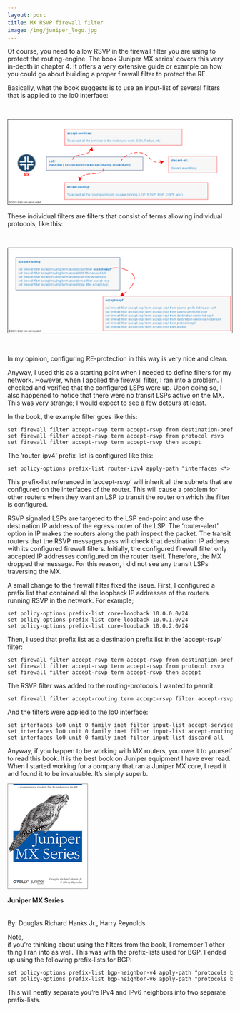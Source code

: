 ```yaml
---
layout: post
title: MX RSVP firewall filter
image: /img/juniper_logo.jpg
---
```


<p>
Of course, you need to allow RSVP in the firewall filter you are using to protect the routing-engine. 
The book 'Juniper MX series' covers this very in-depth in chapter 4. 
It offers a very extensive guide or example on how you could go about building a proper firewall filter to protect the RE.
</p>
<p>
    Basically, what the book suggests is to use an input-list of several filters that is applied to the lo0 interface:
</p>
<br>                

![juniper firewall filter](/img/firewall-filter.png "Juniper firewall filter") 

<p>
    These individual filters are filters that consist of terms allowing individual protocols, like this:
</p>
<br>                

![juniper firewall filter](/img/firewall-filter-2.png "Juniper firewall filter")   

<br>   
<p>
	In my opinion, configuring RE-protection in this way is very nice and clean.
</p>
<p>
	Anyway, I used this as a starting point when I needed to define filters for my network. 
	However, when I applied the firewall filter, I ran into a problem. I checked and verified that the configured LSPs were up. 
	Upon doing so, I also happened to notice that there were no transit LSPs active on the MX. 
	This was very strange; I would expect to see a few detours at least. 
</p>
<p>
    In the book, the example filter goes like this:
</p>
<pre style="font-size:12px">
set firewall filter accept-rsvp term accept-rsvp from destination-prefix-list router-ipv4
set firewall filter accept-rsvp term accept-rsvp from protocol rsvp
set firewall filter accept-rsvp term accept-rsvp then accept                    
</pre>
<p>
    The ‘router-ipv4’ prefix-list is configured like this:
</p>
<pre style="font-size:12px">
set policy-options prefix-list router-ipv4 apply-path "interfaces <*> unit <*> family inet address <*>"
</pre>
<p>
    This prefix-list referenced in ‘accept-rsvp’ will inherit all the subnets that are configured on the interfaces of the router. 
    This will cause a problem for other routers when they want an LSP to transit the router on which the filter is configured.                     
</p>
<p>
	RSVP signaled LSPs are targeted to the LSP end-point and use the destination IP address of the egress router of the LSP.  
	The ‘router-alert’ option in IP makes the routers along the path inspect the packet.
	The transit routers that the RSVP messages pass will check that destination IP address with its configured firewall filters.
	Initially, the configured firewall filter only accepted IP addresses configured on the router itself. Therefore, the MX dropped the message.
	For this reason, I did not see any transit LSPs traversing the MX.
</p>
<p>
    A small change to the firewall filter fixed the issue. 
	First, I configured a prefix list that contained all the loopback IP addresses of the routers running RSVP in the network. For example;
</p>
<pre style="font-size:12px">
set policy-options prefix-list core-loopback 10.0.0.0/24
set policy-options prefix-list core-loopback 10.0.1.0/24
set policy-options prefix-list core-loopback 10.0.2.0/24                    
</pre>
<p>
    Then, I used that prefix list as a destination prefix list in the 'accept-rsvp' filter:
</p>
<pre style="font-size:12px">
set firewall filter accept-rsvp term accept-rsvp from destination-prefix-list core-loopback
set firewall filter accept-rsvp term accept-rsvp from protocol rsvp
set firewall filter accept-rsvp term accept-rsvp then accept                    
</pre>
<p>
    The RSVP filter was added to the routing-protocols I wanted to permit:
</p>
<pre style="font-size:12px">
set firewall filter accept-routing term accept-rsvp filter accept-rsvp
</pre>
<p>
    And the filters were applied to the lo0 interface:
</p>
<pre style="font-size:12px">
set interfaces lo0 unit 0 family inet filter input-list accept-services
set interfaces lo0 unit 0 family inet filter input-list accept-routing
set interfaces lo0 unit 0 family inet filter input-list discard-all                    
</pre>
<p>
    Anyway, if you happen to be working with MX routers, you owe it to yourself to read this book. 
	It is the best book on Juniper equipment I have ever read.
	When I started working for a company that ran a Juniper MX core, I read it and found it to be invaluable. It’s simply superb.
</p>

![juniper MX Series](/img/Juniper-mx-series.gif "Juniper MX Series")  

<p>
                    
<b>Juniper MX Series</b><br>
<br>                    
By: Douglas Richard Hanks Jr., Harry Reynolds<br>
</p>

<p>
Note,<br>
if you’re thinking about using the filters from the book, I remember 1 other thing I ran into as well. 
This was with the prefix-lists used for BGP. I ended up using the following prefix-lists for BGP:
</p>
<pre style="font-size:12px">
set policy-options prefix-list bgp-neighbor-v4 apply-path "protocols bgp group <*> neighbor <*.*>"
set policy-options prefix-list bgp-neighbor-v6 apply-path "protocols bgp group <*> neighbor <*:*>"                
</pre>
<p>
    This will neatly separate you’re IPv4 and IPv6 neighbors into two separate prefix-lists.
</p>
